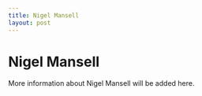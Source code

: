 ```yaml
---
title: Nigel Mansell
layout: post
---
```


# Nigel Mansell

More information about Nigel Mansell will be added here.
